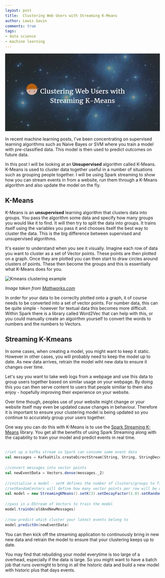 ```yaml
--- 
layout: post 
title:  Clustering Web Users with Streaming K-Means
author: Lewis Gavin 
comments: true 
tags: 
- data science
- machine learning
---
```


![Clustering Web Users with K-Means](../images/kmeans.jpg)

In recent machine learning posts, I've been concentrating on supervised learning algorithms such as Naive Bayes or SVM where you train a model with pre-classified data. This model is then used to predict outcomes on future data.

In this post I will be looking at an **Unsupervised** algorithm called K-Means. K-Means is used to cluster data together useful in a number of situations such as grouping people together. I will be using Spark streaming to show how you can stream events in from a website, run them through a K-Means algorithm and also update the model on the fly.

## K-Means

K-Means is an **unsupervised** learning algorithm that clusters data into groups. You pass the algorithm some data and specify how many groups you would like it to find. It will then try to split the data into groups. It trains itself using the variables you pass it and chooses itself the best way to cluster the data. This is the big difference between supervised and unsupervised algorithms.

It's easier to understand when you see it visually. Imagine each row of data you want to cluster as a set of Vector points. These points are then plotted on a graph. Once they are plotted you can then start to draw circles around clusters of points. These then become the groups and this is essentially what K-Means does for you.

![Kmeans clustering example](https://www.mathworks.com/matlabcentral/mlc-downloads/downloads/submissions/26182/versions/10/screenshot.jpg)

*Image taken from [Mathworks.com](https://uk.mathworks.com/matlabcentral/fileexchange/26182-kernel-kmeans?requestedDomain=www.mathworks.com)*

In order for your data to be correclty plotted onto a graph, it of course needs to be converted into a set of vector points. For number data, this can be quite simple - however for textual data this becomes more difficult. Within Spark there is a library called Word2Vec that can help with this, or you could manually create an algoirthm yourself to convert the words to numbers and the numbers to Vectors.

## Streaming K-Kmeans

In some cases, when creating a model, you might want to keep it static. However in other cases, you will probably need to keep the model up to date. As new data arrives, retrain the model wiht new data to ensure it changes over time.

Let's say you want to take web logs from a webpage and use this data to group users together based on similar usage on your webpage. By doing this you can then serve content to users that people similiar to them also enjoy - hopefully improving their experience on your website. 

Over time though, peoples use of your website might change or your website itself may even be updated cause changes in behaviour. Therefore it is important to ensure your clustering model is being updated so you continue to accurately group your users together.

One way you can do this with K-Means is to use the [Spark Streaming K-Means](http://spark.apache.org/docs/latest/mllib-clustering.html#streaming-k-means) library. You get all the benefits of using Spark Streaming along with the capability to train your model and predict events in real time.

~~~scala

//set up a kafka stream so Spark can consume some event data
val messages = KafkaUtils.createDirectStream[String, String, StringDecoder, StringDecoder](ssc, kafkaParams, topicsSet)

//convert messages into vector points
val newEventData = Vectors.dense(messages._2)

//initialise a model - setK defines the number of clusters/groups to find
//setRandomCenters will define how many vector points per row will be used (number of variables)
val model = new StreamingKMeans().setK(3).setDecayFactor(1.0).setRandomCenters(10, 0.0)

//pass in a DStream of Vectors to train the model
model.trainOn(oldAndNewMessages)

//now predict which cluster your latest events belong to
model.predictOn(newEventData)

~~~

You can then kick off the streaming application to continuously bring in new new data and retrain the model to ensure that your clustering keeps up to date.

You may find that rebuilding your model everytime is too large of a overhead, especially if the data is large. So you might want to have a batch job that runs overnight to bring in all the historic data and build a new model with historic plus that days events.



